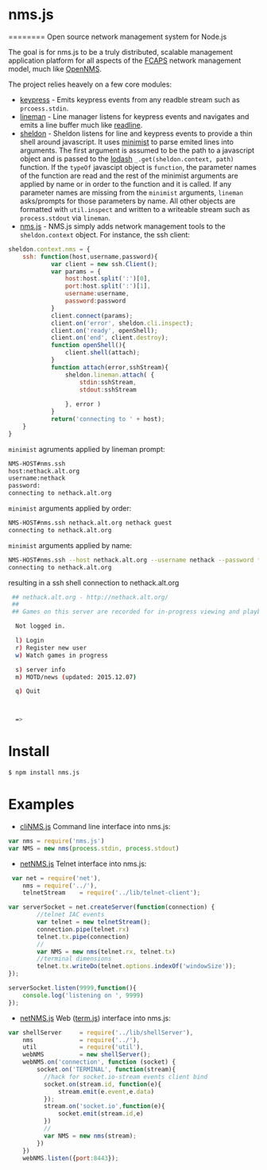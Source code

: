 # nms.js 
========
Open source network management system for Node.js

The goal is for nms.js to be a truly distributed, scalable management application platform for all aspects of the [FCAPS](https://en.wikipedia.org/wiki/FCAPS) network management model, much like [OpenNMS](http://www.opennms.org).

The project relies heavely on a few core modules:



+ [keypress](https://github.com/TooTallNate/keypress) - Emits keypress events from any readble stream such as `prcoess.stdin`.
+ [lineman](https://github.com/PrimeEuler/nms.js/blob/master/lib/sheldon/lib/lineman.js) - Line manager listens for keypress events and navigates and emits a line buffer much like [readline](https://github.com/nodejs/node/blob/master/lib/readline.js).
+ [sheldon](https://github.com/PrimeEuler/nms.js/tree/master/lib/sheldon) - Sheldon listens for line and keypress events to provide a thin shell around javascript. It uses [minimist](https://github.com/substack/minimist) to parse emited lines into arguments. The first argument is assumed to be the path to a javascript object and is passed to the [lodash](https://github.com/lodash/lodash) `_.get(sheldon.context, path)` function. If the `typeOf` javascipt object is `function`,  the parameter names of the function are read and the rest of the minimist arguments are applied by name or in order to the function and it is called. If any parameter names are missing from the `minimist` arguments, `lineman` asks/prompts for those parameters by name.  All other objects are formatted with `util.inspect` and written to a writeable stream such as `process.stdout` via `lineman`. 
+ [nms.js](https://github.com/PrimeEuler/nms.js) - NMS.js simply adds network management tools to the `sheldon.context` object. For instance, the ssh client:
```javascript
sheldon.context.nms = {
    ssh: function(host,username,password){
            var client = new ssh.Client();
            var params = {
                host:host.split(':')[0],
                port:host.split(':')[1],
                username:username,
                password:password
            }
            client.connect(params);
            client.on('error', sheldon.cli.inspect);
            client.on('ready', openShell);
            client.on('end', client.destroy);
            function openShell(){
                client.shell(attach);
            }
            function attach(error,sshStream){
                sheldon.lineman.attach( { 
                    stdin:sshStream, 
                    stdout:sshStream 
                    
                }, error )
            }
            return('connecting to ' + host);
    }
}
```
`minimist` agruments applied by lineman prompt:
```bash
NMS-HOST#nms.ssh
host:nethack.alt.org
username:nethack
password:
connecting to nethack.alt.org
```
`minimist` arguments applied by order:
```bash
NMS-HOST#nms.ssh nethack.alt.org nethack guest
connecting to nethack.alt.org
```
`minimist` arguments applied by name:
```bash
NMS-HOST#nms.ssh --host nethack.alt.org --username nethack --password *****
connecting to nethack.alt.org
```
resulting in a ssh shell connection to nethack.alt.org
```bash
 ## nethack.alt.org - http://nethack.alt.org/
 ##
 ## Games on this server are recorded for in-progress viewing and playback!

  Not logged in.

  l) Login
  r) Register new user
  w) Watch games in progress

  s) server info
  m) MOTD/news (updated: 2015.12.07)

  q) Quit



  =>
```


Install
=======

```bash
$ npm install nms.js
```


Examples
===============

* [cliNMS.js](https://github.com/PrimeEuler/nms.js/blob/master/example/cliNMS.js) Command line interface into nms.js: 

```javascript
var nms = require('nms.js')
var NMS = new nms(process.stdin, process.stdout)
```
* [netNMS.js](https://github.com/PrimeEuler/nms.js/blob/master/example/netNMS.js) Telnet interface into nms.js: 

```javascript
 var net = require('net'),
    nms = require('../'),
    telnetStream    = require('../lib/telnet-client');

var serverSocket = net.createServer(function(connection) {
        //telnet IAC events
        var telnet = new telnetStream();  
        connection.pipe(telnet.rx)
        telnet.tx.pipe(connection)
        //
        var NMS = new nms(telnet.rx, telnet.tx)
        //terminal dimensions
        telnet.tx.writeDo(telnet.options.indexOf('windowSize'));
});

serverSocket.listen(9999,function(){
    console.log('listening on ', 9999)
});
```

* [netNMS.js](https://github.com/PrimeEuler/nms.js/blob/master/example/webNMS.js) Web ([term.js](https://github.com/chjj/term.js)) interface into nms.js:
```javascript
var shellServer     = require('../lib/shellServer'),
    nms             = require('../'),
    util            = require('util'),
    webNMS          = new shellServer();
    webNMS.on('connection', function (socket) {
        socket.on('TERMINAL', function(stream){
          //hack for socket.io-stream events client bind
          socket.on(stream.id, function(e){
              stream.emit(e.event,e.data)
          });
          stream.on('socket.io',function(e){
              socket.emit(stream.id,e)
          })
          //
          var NMS = new nms(stream);
        })
    })
    webNMS.listen({port:8443});
```
